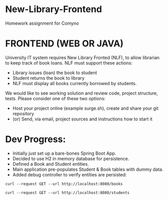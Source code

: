 # New-Library-Frontend
Homework assignment for Comyno

# FRONTEND (WEB OR JAVA)
University IT system requires New Library Fronted (NLF), to allow librarian to keep track of book loans.
NLF must support these actions:
- Library issues (loan) the book to student
- Student returns the book to library
- NLF must display all books currently borrowed by students.

We would like to see working solution and review code, project structure, tests. Please consider one of
these two options:
- Host your project online (example surge.sh), create and share your git repository
- (or) Send, via email, project sources and instructions how to start it


# Dev Progress:

- Initially just set up a bare-bones Spring Boot App.
- Decided to use H2 in memory database for persistence.
- Defined a Book and Student entities.
- Main application pre-populates Student & Book tables with dummy data.
- Added debug controller to verify entities are persisted:

`curl --request GET --url http://localhost:8080/books`

`curl --request GET --url http://localhost:8080/students`